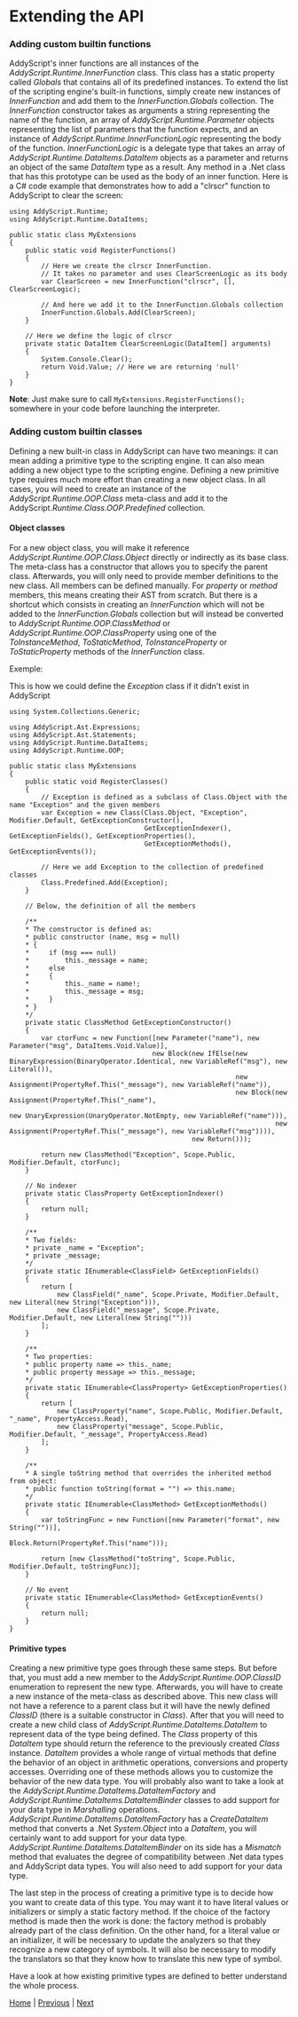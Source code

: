 # Extending the API

### Adding custom builtin functions

AddyScript's inner functions are all instances of the _AddyScript.Runtime.InnerFunction_ class. This class has a static property called _Globals_ that contains all of its predefined instances. To extend the list of the scripting engine's built-in functions, simply create new instances of _InnerFunction_ and add them to the _InnerFunction.Globals_ collection. The _InnerFunction_ constructor takes as arguments a string representing the name of the function, an array of _AddyScript.Runtime.Parameter_ objects representing the list of parameters that the function expects, and an instance of _AddyScript.Runtime.InnerFunctionLogic_ representing the body of the function. _InnerFunctionLogic_ is a delegate type that takes an array of _AddyScript.Runtime.DataItems.DataItem_ objects as a parameter and returns an object of the same _DataItem_ type as a result. Any method in a .Net class that has this prototype can be used as the body of an inner function. Here is a C# code example that demonstrates how to add a "clrscr" function to AddyScript to clear the screen:

```CSharp
using AddyScript.Runtime;
using AddyScript.Runtime.DataItems;

public static class MyExtensions
{
    public static void RegisterFunctions()
    {
        // Here we create the clrscr InnerFunction.
        // It takes no parameter and uses ClearScreenLogic as its body
        var ClearScreen = new InnerFunction("clrscr", [], ClearScreenLogic);

        // And here we add it to the InnerFunction.Globals collection
        InnerFunction.Globals.Add(ClearScreen);
    }

    // Here we define the logic of clrscr
    private static DataItem ClearScreenLogic(DataItem[] arguments)
    {
        System.Console.Clear();
        return Void.Value; // Here we are returning 'null'
    }
}
```

**Note**: Just make sure to call `MyExtensions.RegisterFunctions();` somewhere in your code before launching the interpreter.

### Adding custom builtin classes

Defining a new built-in class in AddyScript can have two meanings: it can mean adding a primitive type to the scripting engine. It can also mean adding a new object type to the scripting engine. Defining a new primitive type requires much more effort than creating a new object class. In all cases, you will need to create an instance of the _AddyScript.Runtime.OOP.Class_ meta-class and add it to the AddyScript._Runtime.Class.OOP.Predefined_ collection.

#### Object classes

For a new object class, you will make it reference _AddyScript.Runtime.OOP.Class.Object_ directly or indirectly as its base class. The meta-class has a constructor that allows you to specify the parent class. Afterwards, you will only need to provide member definitions to the new class. All members can be defined manually. For _property_ or _method_ members, this means creating their AST from scratch. But there is a shortcut which consists in creating an _InnerFunction_ which will not be added to the _InnerFunction.Globals_ collection but will instead be converted to _AddyScript.Runtime.OOP.ClassMethod_ or _AddyScript.Runtime.OOP.ClassProperty_ using one of the _ToInstanceMethod_, _ToStaticMethod_, _ToInstanceProperty_ or _ToStaticProperty_ methods of the _InnerFunction_ class.

Exemple:

This is how we could define the _Exception_ class if it didn't exist in AddyScript

```CSharp
using System.Collections.Generic;

using AddyScript.Ast.Expressions;
using AddyScript.Ast.Statements;
using AddyScript.Runtime.DataItems;
using AddyScript.Runtime.OOP;

public static class MyExtensions
{
    public static void RegisterClasses()
    {
        // Exception is defined as a subclass of Class.Object with the name "Exception" and the given members
        var Exception = new Class(Class.Object, "Exception", Modifier.Default, GetExceptionConstructor(),
                                  GetExceptionIndexer(), GetExceptionFields(), GetExceptionProperties(),
                                  GetExceptionMethods(), GetExceptionEvents());
        
        // Here we add Exception to the collection of predefined classes
        Class.Predefined.Add(Exception);
    }

    // Below, the definition of all the members

    /**
    * The constructor is defined as:
    * public constructor (name, msg = null)
    * {
    *     if (msg === null)
    *         this._message = name;
    *     else
    *     {
    *         this._name = name!;
    *         this._message = msg;
    *     }
    * }
    */
    private static ClassMethod GetExceptionConstructor()
    {
        var ctorFunc = new Function([new Parameter("name"), new Parameter("msg", DataItems.Void.Value)],
                                    new Block(new IfElse(new BinaryExpression(BinaryOperator.Identical, new VariableRef("msg"), new Literal()),
                                                         new Assignment(PropertyRef.This("_message"), new VariableRef("name")),
                                                         new Block(new Assignment(PropertyRef.This("_name"),
                                                                                  new UnaryExpression(UnaryOperator.NotEmpty, new VariableRef("name"))),
                                                                   new Assignment(PropertyRef.This("_message"), new VariableRef("msg")))),
                                              new Return()));

        return new ClassMethod("Exception", Scope.Public, Modifier.Default, ctorFunc);
    }

    // No indexer
    private static ClassProperty GetExceptionIndexer()
    {
        return null;
    }

    /**
    * Two fields:
    * private _name = "Exception";
    * private _message;
    */
    private static IEnumerable<ClassField> GetExceptionFields()
    {
        return [
            new ClassField("_name", Scope.Private, Modifier.Default, new Literal(new String("Exception"))),
            new ClassField("_message", Scope.Private, Modifier.Default, new Literal(new String("")))
        ];
    }

    /**
    * Two properties:
    * public property name => this._name;
    * public property message => this._message;
    */
    private static IEnumerable<ClassProperty> GetExceptionProperties()
    {
        return [
            new ClassProperty("name", Scope.Public, Modifier.Default, "_name", PropertyAccess.Read),
            new ClassProperty("message", Scope.Public, Modifier.Default, "_message", PropertyAccess.Read)
        ];
    }

    /**
    * A single toString method that overrides the inherited method from object:
    * public function toString(format = "") => this.name;
    */
    private static IEnumerable<ClassMethod> GetExceptionMethods()
    {
        var toStringFunc = new Function([new Parameter("format", new String(""))],
                                        Block.Return(PropertyRef.This("name")));

        return [new ClassMethod("toString", Scope.Public, Modifier.Default, toStringFunc)];
    }

    // No event
    private static IEnumerable<ClassMethod> GetExceptionEvents()
    {
        return null;
    }
}
```

#### Primitive types

Creating a new primitive type goes through these same steps. But before that, you must add a new member to the _AddyScript.Runtime.OOP.ClassID_ enumeration to represent the new type. Afterwards, you will have to create a new instance of the meta-class as described above. This new class will not have a reference to a parent class but it will have the newly defined _ClassID_ (there is a suitable constructor in _Class_). After that you will need to create a new child class of _AddyScript.Runtime.DataItems.DataItem_ to represent data of the type being defined. The _Class_ property of this _DataItem_ type should return the reference to the previously created _Class_ instance. _DataItem_ provides a whole range of virtual methods that define the behavior of an object in arithmetic operations, conversions and property accesses. Overriding one of these methods allows you to customize the behavior of the new data type. You will probably also want to take a look at the _AddyScript.Runtime.DataItems.DataItemFactory_ and _AddyScript.Runtime.DataItems.DataItemBinder_ classes to add support for your data type in _Marshalling_ operations. _AddyScript.Runtime.DataItems.DataItemFactory_ has a _CreateDataItem_ method that converts a .Net _System.Object_ into a _DataItem_, you will certainly want to add support for your data type. _AddyScript.Runtime.DataItems.DataItemBinder_ on its side has a _Mismatch_ method that evaluates the degree of compatibility between .Net data types and AddyScript data types. You will also need to add support for your data type.

The last step in the process of creating a primitive type is to decide how you want to create data of this type. You may want it to have literal values ​​or initializers or simply a static factory method. If the choice of the factory method is made then the work is done: the factory method is probably already part of the class definition. On the other hand, for a literal value or an initializer, it will be necessary to update the analyzers so that they recognize a new category of symbols. It will also be necessary to modify the translators so that they know how to translate this new type of symbol.

Have a look at how existing primitive types are defined to better understand the whole process.

[Home](README.md) | [Previous](grammar.md) | [Next](extlang.md)